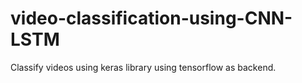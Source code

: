 # video-classification-using-CNN-LSTM

Classify videos using keras library using tensorflow as backend.
